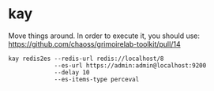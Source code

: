 # kay
Move things around. In order to execute it, you should use: https://github.com/chaoss/grimoirelab-toolkit/pull/14

```
kay redis2es --redis-url redis://localhost/8 
             --es-url https://admin:admin@localhost:9200 
             --delay 10 
             --es-items-type perceval
```
